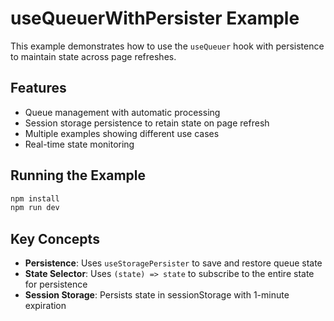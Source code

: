 # useQueuerWithPersister Example

This example demonstrates how to use the `useQueuer` hook with persistence to maintain state across page refreshes.

## Features

- Queue management with automatic processing
- Session storage persistence to retain state on page refresh
- Multiple examples showing different use cases
- Real-time state monitoring

## Running the Example

```bash
npm install
npm run dev
```

## Key Concepts

- **Persistence**: Uses `useStoragePersister` to save and restore queue state
- **State Selector**: Uses `(state) => state` to subscribe to the entire state for persistence
- **Session Storage**: Persists state in sessionStorage with 1-minute expiration
